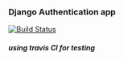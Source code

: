 ### Django Authentication app 

[![Build Status](https://travis-ci.org/abhishekvirat0/django_email_verification.svg?branch=master)](https://travis-ci.org/abhishekvirat0/django_email_verification)

##### using travis CI for testing